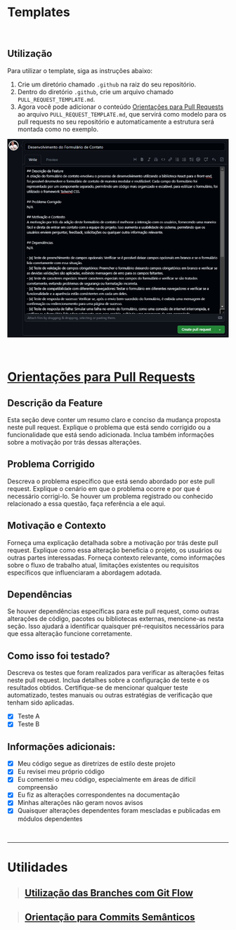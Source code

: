 # Templates

<br>

## Utilização

Para utilizar o template, siga as instruções abaixo:

1. Crie um diretório chamado `.github` na raiz do seu repositório.
2. Dentro do diretório `.github`, crie um arquivo chamado `PULL_REQUEST_TEMPLATE.md`.
3. Agora você pode adicionar o conteúdo [Orientações para Pull Requests](https://github.com/patrickluizdev/gitFlow/edit/develop/Pull%20Requests.md) ao arquivo `PULL_REQUEST_TEMPLATE.md`, que servirá como modelo para os pull requests no seu repositório e automaticamente a estrutura será montada como no exemplo.

![Exemple Pull Request](https://raw.githubusercontent.com/patrickluizdev/gitFlow/develop/src/exemple%20pull.jpg)

<br>

# [Orientações para Pull Requests](https://raw.githubusercontent.com/patrickluizdev/gitFlow/develop/Pull%20Requests.md)

## Descrição da Feature

Esta seção deve conter um resumo claro e conciso da mudança proposta neste pull request. Explique o problema que está sendo corrigido ou a funcionalidade que está sendo adicionada. Inclua também informações sobre a motivação por trás dessas alterações.

## Problema Corrigido

Descreva o problema específico que está sendo abordado por este pull request. Explique o cenário em que o problema ocorre e por que é necessário corrigi-lo. Se houver um problema registrado ou conhecido relacionado a essa questão, faça referência a ele aqui.

## Motivação e Contexto

Forneça uma explicação detalhada sobre a motivação por trás deste pull request. Explique como essa alteração beneficia o projeto, os usuários ou outras partes interessadas. Forneça contexto relevante, como informações sobre o fluxo de trabalho atual, limitações existentes ou requisitos específicos que influenciaram a abordagem adotada.

## Dependências

Se houver dependências específicas para este pull request, como outras alterações de código, pacotes ou bibliotecas externas, mencione-as nesta seção. Isso ajudará a identificar quaisquer pré-requisitos necessários para que essa alteração funcione corretamente.

## Como isso foi testado?

Descreva os testes que foram realizados para verificar as alterações feitas neste pull request. Inclua detalhes sobre a configuração de teste e os resultados obtidos. Certifique-se de mencionar qualquer teste automatizado, testes manuais ou outras estratégias de verificação que tenham sido aplicadas.

- [x] Teste A
- [x] Teste B

## Informações adicionais:

- [x] Meu código segue as diretrizes de estilo deste projeto
- [x] Eu revisei meu próprio código
- [x] Eu comentei o meu código, especialmente em áreas de difícil compreensão
- [x] Eu fiz as alterações correspondentes na documentação
- [x] Minhas alterações não geram novos avisos
- [x] Quaisquer alterações dependentes foram mescladas e publicadas em módulos dependentes

<br>

---

# Utilidades

> ## [Utilização das Branches com Git Flow](https://github.com/patrickluizdev/gitFlow/blob/develop/gitFlow.md)

> ## [Orientação para Commits Semânticos](https://github.com/patrickluizdev/gitFlow/edit/develop/Commits%20Sem%C3%A2nticos.md)
